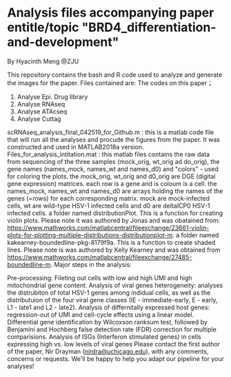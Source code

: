 # Analysis files accompanying paper entitle/topic "BRD4_differentiation-and-development"

By Hyacinth Meng  @ZJU   

This repository contains the bash and R code used to analyze and generate the images for the paper. Files contained are:
The codes on this paper；

1. Analyse Epi. Drug library
2. Analyse RNAseq
3. Analyse ATAcseq
4. Analyse Cuttag





scRNAseq_analysis_final_042519_for_Github.m : this is a matlab code file that will run all the analyses and procude the figures from the paper. It was constructed and used in MATLAB2018a version.
Files_for_analysis_intitation.mat : this matlab files contains the raw data from sequencing of the three samples (mock_orig, wt_orig ad do_orig), the gene names (names_mock, names_wt and names_d0) and "colors" - used for coloring the plots. the mock_orig, wt_orig and d0_orig are DGE (digital gene expression) matrices. each row is a gene and is coloum is a cell. the names_mock, names_wt and names_d0 are arrays holding the names of the genes (=rows) for each corresponding matrix. mock are mock-infected cells, wt are wild-type HSV-1 infected cells and d0 are deltaICP0 HSV-1 infected cells.
a folder named distributionPlot. This is a function for creating violin plots. Please note it was authored by Jonas and was obatained from: https://www.mathworks.com/matlabcentral/fileexchange/23661-violin-plots-for-plotting-multiple-distributions-distributionplot-m.
a folder named kakearney-boundedline-pkg-8179f9a. This is a function to create shaded lines. Please note is was authored by Kelly Kearney and was obtained from https://www.mathworks.com/matlabcentral/fileexchange/27485-boundedline-m.
Major steps in the analysis:

Pre-processing: Fileting out cells with low and high UMI and high mitochondrial gene content.
Analysis of viral genes heterogeneity: analyses the distrubiton of total HSV-1 genes among indidual cells, as well as the distributuion of the four viral gene classes (IE - immediate-early, E - early, L1 - late1 and L2 - late2).
Analysis of differnitally expressed host genes: regression-out of UMI and cell-cycle effects using a linear model. Differential gene identification by Wilcoxson ranksum test, followed by Benjamini and Hochberg false detection rate (FDR) correction for multiple comparisions.
Analysis of ISGs (Interferon stimulated genes) in cells expressing high vs. low levels of viral genes
Please contact the first author of the paper, Nir Drayman (nirdra@uchicago.edu), with any comments, concerns or requests. We'll be happy to help you adapt our pipeline for your analyses!
